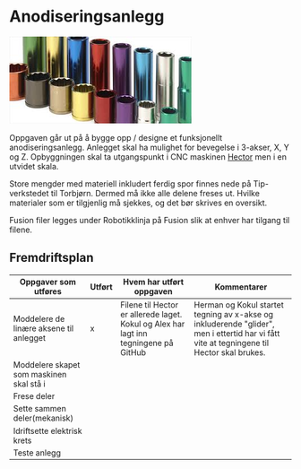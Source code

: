 # Anodiseringsanlegg
![Farget aluminium](Images/aluminium.jpg)

Oppgaven går ut på å bygge opp / designe et funksjonellt anodiseringsanlegg. Anlegget skal ha mulighet for bevegelse i 3-akser, X, Y og Z. Opbyggningen skal ta utgangspunkt i CNC maskinen [Hector](https://github.com/fellesverkstedet/fabricatable-machines/tree/master/hector-medium-format-cnc) men i en utvidet skala.

Store mengder med materiell inkludert ferdig spor finnes nede på Tip-verkstedet til Torbjørn. Dermed må ikke alle delene freses ut. Hvilke materialer som er tilgjenlig må sjekkes, og det bør skrives en oversikt.

Fusion filer legges under Robotikklinja på Fusion slik at enhver har tilgang til filene.

## Fremdriftsplan 

| Oppgaver som utføres | Utført | Hvem har utført oppgaven | Kommentarer |  
|----------|--------|-------- |-------|
| Moddelere de linære aksene til anlegget |    x    |Filene til Hector er allerede laget. Kokul og Alex har lagt inn tegningene på GitHub | Herman og Kokul startet tegning av x-akse og inkluderende "glider", men i ettertid har vi fått vite at tegningene til Hector skal brukes. |
| Moddelere skapet som maskinen skal stå i    |     |  
| Frese deler       |        |   |
| Sette sammen deler(mekanisk)      |        | |
| Idriftsette elektrisk krets       |        | |
| Teste anlegg     |        | |||
